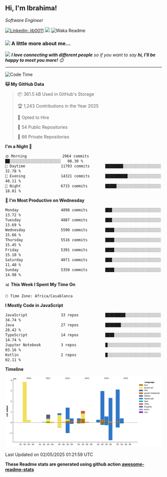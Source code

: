 <h2>Hi, I'm Ibrahima! </h2>
<p><em>Software Engineer 
</em></p>


[![Linkedin: iib0011](https://img.shields.io/badge/-iib0011-blue?style=flat-square&logo=Linkedin&logoColor=white&link=https://www.linkedin.com/in/iib0011/)](https://www.linkedin.com/in/iib0011/)
![](https://visitor-badge.glitch.me/badge?page_id=iib0011)
![Waka Readme](https://github.com/iib0011/iib0011/workflows/Waka%20Readme/badge.svg)


### <img src="https://media.giphy.com/media/VgCDAzcKvsR6OM0uWg/giphy.gif" width="50"> A little more about me...  


<img src="https://media.giphy.com/media/LnQjpWaON8nhr21vNW/giphy.gif" width="60"> <em><b>I love connecting with different people</b> so if you want to say <b>hi, I'll be happy to meet you more!</b> 😊</em>

---
<!--START_SECTION:waka-->
![Code Time](http://img.shields.io/badge/Code%20Time-4%2C779%20hrs%208%20mins-blue)

**🐱 My GitHub Data** 

> 📦 361.5 kB Used in GitHub's Storage 
 > 
> 🏆 1,243 Contributions in the Year 2025
 > 
> 💼 Opted to Hire
 > 
> 📜 54 Public Repositories 
 > 
> 🔑 66 Private Repositories 
 > 
**I'm a Night 🦉** 

```text
🌞 Morning                2964 commits        ██░░░░░░░░░░░░░░░░░░░░░░░   08.30 % 
🌆 Daytime                11703 commits       ████████░░░░░░░░░░░░░░░░░   32.78 % 
🌃 Evening                14321 commits       ██████████░░░░░░░░░░░░░░░   40.11 % 
🌙 Night                  6715 commits        █████░░░░░░░░░░░░░░░░░░░░   18.81 % 
```
📅 **I'm Most Productive on Wednesday** 

```text
Monday                   4898 commits        ███░░░░░░░░░░░░░░░░░░░░░░   13.72 % 
Tuesday                  4887 commits        ███░░░░░░░░░░░░░░░░░░░░░░   13.69 % 
Wednesday                5590 commits        ████░░░░░░░░░░░░░░░░░░░░░   15.66 % 
Thursday                 5516 commits        ████░░░░░░░░░░░░░░░░░░░░░   15.45 % 
Friday                   5391 commits        ████░░░░░░░░░░░░░░░░░░░░░   15.10 % 
Saturday                 4071 commits        ███░░░░░░░░░░░░░░░░░░░░░░   11.40 % 
Sunday                   5350 commits        ████░░░░░░░░░░░░░░░░░░░░░   14.98 % 
```


📊 **This Week I Spent My Time On** 

```text
🕑︎ Time Zone: Africa/Casablanca
```

**I Mostly Code in JavaScript** 

```text
JavaScript               33 repos            █████████░░░░░░░░░░░░░░░░   34.74 % 
Java                     27 repos            ███████░░░░░░░░░░░░░░░░░░   28.42 % 
TypeScript               14 repos            ████░░░░░░░░░░░░░░░░░░░░░   14.74 % 
Jupyter Notebook         3 repos             █░░░░░░░░░░░░░░░░░░░░░░░░   03.16 % 
Kotlin                   2 repos             █░░░░░░░░░░░░░░░░░░░░░░░░   02.11 % 
```



**Timeline**

![Lines of Code chart](https://raw.githubusercontent.com/iib0011/iib0011/master/assets/bar_graph.png)


 Last Updated on 02/05/2025 01:21:59 UTC
<!--END_SECTION:waka-->

**These Readme stats are generated using github action [awesome-readme-stats](https://github.com/iib0011/waka-readme-stats)**
